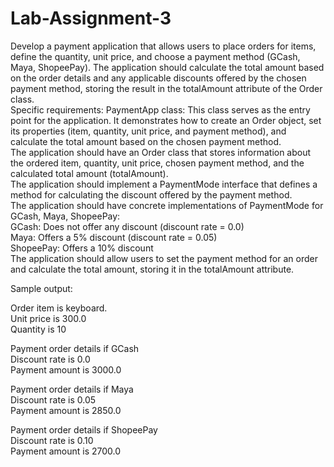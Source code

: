 # Lab-Assignment-3
Develop a payment application that allows users to place orders for items, define the quantity, unit price, and choose a payment method (GCash, Maya, ShopeePay). The application should calculate the total amount based on the order details and any applicable discounts offered by the chosen payment method, storing the result in the totalAmount attribute of the Order class.  
Specific requirements:
PaymentApp class: This class serves as the entry point for the application. It demonstrates how to create an Order object, set its properties (item, quantity, unit price, and payment method), and calculate the total amount based on the chosen payment method.  
The application should have an Order class that stores information about the ordered item, quantity, unit price, chosen payment method, and the calculated total amount (totalAmount).  
The application should implement a PaymentMode interface that defines a method for calculating the discount offered by the payment method.  
The application should have concrete implementations of PaymentMode for GCash, Maya, ShopeePay:  
GCash: Does not offer any discount (discount rate = 0.0)  
Maya: Offers a 5% discount (discount rate = 0.05)  
ShopeePay: Offers a 10% discount  
The application should allow users to set the payment method for an order and calculate the total amount, storing it in the totalAmount attribute.

Sample output:

Order item is keyboard.  
Unit price is 300.0  
Quantity is 10  

Payment order details  if GCash  
Discount rate is 0.0  
Payment amount is 3000.0  

Payment order details if Maya  
Discount rate is 0.05  
Payment amount is 2850.0  

Payment order details if ShopeePay  
Discount rate is 0.10  
Payment amount is 2700.0  

